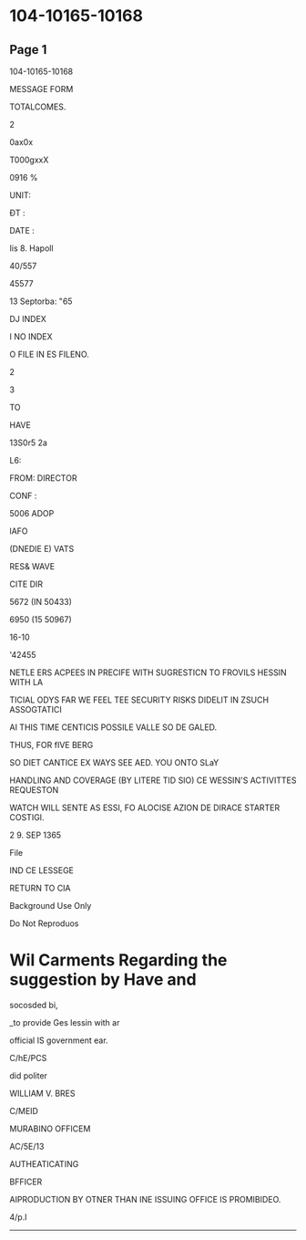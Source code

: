 # 104-10165-10168

## Page 1

104-10165-10168

MESSAGE FORM

TOTALCOMES.

2

0ax0x

T000gxxX

0916 %

UNIT:

ĐT :

DATE :

Iis 8. Hapoll

40/557

45577

13 Septorba: "65

DJ INDEX

I NO INDEX

O FILE IN ES FILENO.

2

3

TO

HAVE

13S0r5 2a

L6:

FROM: DIRECTOR

CONF :

5006 ADOP

lAFO

(DNEDIE E) VATS

RES& WAVE

CITE DIR

5672 (IN 50433)

6950 (15 50967)

16-10

'42455

NETLE ERS ACPEES IN PRECIFE WITH SUGRESTICN TO FROVILS HESSIN WITH LA

TICIAL ODYS FAR WE FEEL TEE SECURITY RISKS DIDELIT IN ZSUCH ASSOGTATICI

AI THIS TIME CENTICIS POSSILE VALLE SO DE GALED.

THUS, FOR fIVE BERG

SO DIET CANTICE EX WAYS SEE AED. YOU ONTO SLaY

HANDLING AND COVERAGE (BY LITERE TID SIO) CE WESSIN'S ACTIVITTES REQUESTON

WATCH WILL SENTE AS ESSI, FO ALOCISE AZION DE DIRACE STARTER COSTIGI.

2 9. SEP 1365

File

IND CE LESSEGE

RETURN TO CIA

Background Use Only

Do Not Reproduos

# Wil Carments Regarding the suggestion by Have and

socosded bi,

_to provide Ges lessin with ar

official IS government ear.

C/hE/PCS

did politer

WILLIAM V. BRES

C/MEID

MURABINO OFFICEM

AC/5E/13

AUTHEATICATING

BFFICER

AIPRODUCTION BY OTNER THAN INE ISSUING OFFICE IS PROMIBIDEO.

4/p.l

---

